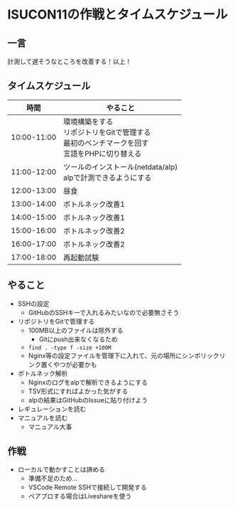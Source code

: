 # ISUCON11の作戦とタイムスケジュール

## 一言

計測して遅そうなところを改善する！以上！

## タイムスケジュール

| 時間        | やること                                                                                         |
| ----------- | ------------------------------------------------------------------------------------------------ |
| 10:00-11:00 | 環境構築をする<br>リポジトリをGitで管理する<br>最初のベンチマークを回す<br>言語をPHPに切り替える |
| 11:00-12:00 | ツールのインストール(netdata/alp)<br>alpで計測できるようにする                                   |
| 12:00-13:00 | 昼食                                                                                             |
| 13:00-14:00 | ボトルネック改善1                                                                                |
| 14:00-15:00 | ボトルネック改善1                                                                                |
| 15:00-16:00 | ボトルネック改善2                                                                                |
| 16:00-17:00 | ボトルネック改善2                                                                                |
| 17:00-18:00 | 再起動試験                                                                                       |

## やること

- SSHの設定
  - GitHubのSSHキーで入れるみたいなので必要無さそう
- リポジトリをGitで管理する
  - 100MB以上のファイルは除外する
    - Gitにpush出来なくなるため
  - `find . -type f -size +100M`
  - Nginx等の設定ファイルを管理下に入れて、元の場所にシンボリックリンク置くやつが必要かも
- ボトルネック解析
  - Nginxのログをalpで解析できるようにする
  - TSV形式にすればよかった気がする
  - alpの結果はGitHubのIssueに貼り付けよう
- レギュレーションを読む
- マニュアルを読む
  - マニュアル大事

## 作戦

- ローカルで動かすことは諦める
  - 準備不足のため...
  - VSCode Remote SSHで接続して開発する
  - ペアプロする場合はLiveshareを使う
